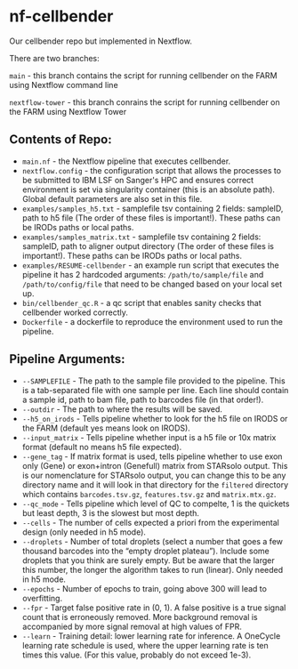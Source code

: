 # nf-cellbender

Our cellbender repo but implemented in Nextflow.

There are two branches:

`main` - this branch contains the script for running cellbender on the FARM using Nextflow command line

`nextflow-tower` - this branch conrains the script for running cellbender on the FARM using Nextflow Tower

## Contents of Repo:
* `main.nf` - the Nextflow pipeline that executes cellbender.
* `nextflow.config` - the configuration script that allows the processes to be submitted to IBM LSF on Sanger's HPC and ensures correct environment is set via singularity container (this is an absolute path). Global default parameters are also set in this file.
* `examples/samples_h5.txt` - samplefile tsv containing 2 fields: sampleID, path to h5 file (The order of these files is important!). These paths can be IRODs paths or local paths.
* `examples/samples_matrix.txt` - samplefile tsv containing 2 fields: sampleID, path to aligner output directory (The order of these files is important!). These paths can be IRODs paths or local paths.
* `examples/RESUME-cellbender` - an example run script that executes the pipeline it has 2 hardcoded arguments: `/path/to/sample/file` and `/path/to/config/file` that need to be changed based on your local set up.
* `bin/cellbender_qc.R` - a qc script that enables sanity checks that cellbender worked correctly.
* `Dockerfile` - a dockerfile to reproduce the environment used to run the pipeline.

## Pipeline Arguments:
* `--SAMPLEFILE` - The path to the sample file provided to the pipeline. This is a tab-separated file with one sample per line. Each line should contain a sample id, path to bam file, path to barcodes file (in that order!).
* `--outdir` - The path to where the results will be saved.
* `--h5_on_irods` - Tells pipeline whether to look for the h5 file on IRODS or the FARM (default yes means look on IRODS).
* `--input_matrix` - Tells pipeline whether input is a h5 file or 10x matrix format (default no means h5 file expected).
* `--gene_tag` - If matrix format is used, tells pipeline whether to use exon only (Gene) or exon+intron (Genefull) matrix from STARsolo output. This is our nomenclature for STARsolo output, you can change this to be any directory name and it will look in that directory for the `filtered` directory which contains `barcodes.tsv.gz`, `features.tsv.gz` and `matrix.mtx.gz`.
* `--qc_mode` - Tells pipeline which level of QC to compelte, 1 is the quickets but least depth, 3 is the slowest but most depth. 
* `--cells` - The number of cells expected a priori from the experimental design (only needed in h5 mode).
* `--droplets` - Number of total droplets (select a number that goes a few thousand barcodes into the “empty droplet plateau”). Include some droplets that you think are surely empty. But be aware that the larger this number, the longer the algorithm takes to run (linear). Only needed in h5 mode.
* `--epochs` - Number of epochs to train, going above 300 will lead to overfitting.
* `--fpr` - Target false positive rate in (0, 1). A false positive is a true signal count that is erroneously removed. More background removal is accompanied by more signal removal at high values of FPR.
* `--learn` - Training detail: lower learning rate for inference. A OneCycle learning rate schedule is used, where the upper learning rate is ten times this value. (For this value, probably do not exceed 1e-3).
